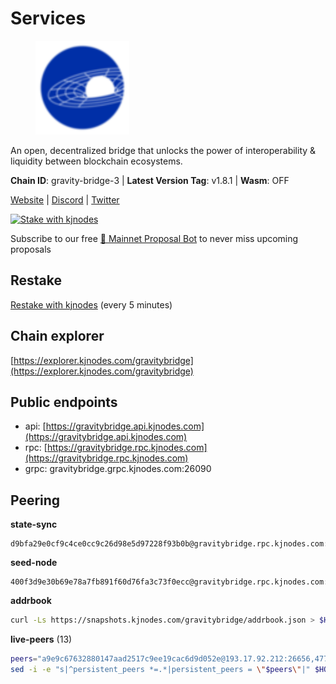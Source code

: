 # Services

<figure><img src="https://raw.githubusercontent.com/kj89/cosmos-images/main/logos/gravitybridge.png" width="150" alt=""><figcaption></figcaption></figure>

An open, decentralized bridge that unlocks the power of  interoperability & liquidity between blockchain ecosystems.

**Chain ID**: gravity-bridge-3 | **Latest Version Tag**: v1.8.1 | **Wasm**: OFF

[Website](https://www.gravitybridge.net) | [Discord](https://discord.gg/ARV8dTSjAk) | [Twitter](https://twitter.com/gravity_bridge)

[![Stake with kjnodes](https://i.ibb.co/cr44Q8j/button-stake-with-kjnodes.png)](https://restake.app/gravitybridge/gravityvaloper1nw3uavthnjwsgrrjzav2wdg9m0pw7k4fc7hvlz)

Subscribe to our free [🤖 Mainnet Proposal Bot](https://t.me/kjnodes_proposal_bot) to never miss upcoming proposals

## Restake

[Restake with kjnodes](https://restake.app/gravitybridge/gravityvaloper1nw3uavthnjwsgrrjzav2wdg9m0pw7k4fc7hvlz) (every 5 minutes)
## Chain explorer
[https://explorer.kjnodes.com/gravitybridge](https://explorer.kjnodes.com/gravitybridge)

## Public endpoints

* api: [https://gravitybridge.api.kjnodes.com](https://gravitybridge.api.kjnodes.com)
* rpc: [https://gravitybridge.rpc.kjnodes.com](https://gravitybridge.rpc.kjnodes.com)
* grpc: gravitybridge.grpc.kjnodes.com:26090

## Peering

**state-sync**

```text
d9bfa29e0cf9c4ce0cc9c26d98e5d97228f93b0b@gravitybridge.rpc.kjnodes.com:26656
```

**seed-node**

```text
400f3d9e30b69e78a7fb891f60d76fa3c73f0ecc@gravitybridge.rpc.kjnodes.com:26659
```

**addrbook**
```bash
curl -Ls https://snapshots.kjnodes.com/gravitybridge/addrbook.json > $HOME/.gravity/config/addrbook.json
```

**live-peers** (13)
```bash
peers="a9e9c67632880147aad2517c9ee19cac6d9d052e@193.17.92.212:26656,477d9806d76434ecba46502a5c850671b1aa888b@37.120.191.47:46656,9a8c4af7574a5d1fcd5e89f755348c7b6df3b4be@142.132.158.93:14256,56a8349703e8f5c97c452c7e45f5bcaac966ccbf@207.180.204.110:26656,d9bfa29e0cf9c4ce0cc9c26d98e5d97228f93b0b@65.109.88.38:26656,48e54221a2656616093469137ced63487f7bf456@146.56.50.55:26656,162d548d72d99f28478f85abb8926b52b8c9d362@65.109.88.107:36656,6770e29a9224810bcde6655b742d52b8a49d51e8@65.19.136.133:26656,db1e909b003e3d9d7565211db26295e84c4695a5@65.21.135.86:2000,e5362a93c6e7f686d72c8d6d98be2c7bceeb5cc3@49.12.23.149:27010,e38de921f46e22de0be8e4eba0b0338cbd065fc9@51.81.159.162:26656,16f40620f1b1942246015f35c40dd9fc84e51b01@66.94.124.27:26656,70ff1535443969705182c9473cc66773fbc12c09@15.235.13.145:26656"
sed -i -e "s|^persistent_peers *=.*|persistent_peers = \"$peers\"|" $HOME/.gravity/config/config.toml
```
